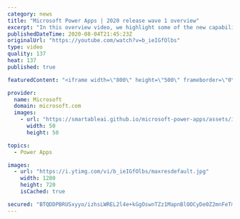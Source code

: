 ```yaml
---
category: news
title: "Microsoft Power Apps | 2020 release wave 1 overview"
excerpt: "In this overview video, we highlight some of the new capabilities included in the latest update to Microsoft Power Apps.      Here are the capabilities covered:     UI enhancements       • Save is always visible       • Chart formatting  Grid user experience enhancements       • Conditional search  "
publishedDateTime: 2020-08-04T21:45:23Z
originalUrl: "https://youtube.com/watch?v=b_ieIGfOlbs"
type: video
quality: 137
heat: 137
published: true

featuredContent: "<iframe width=\"800\" height=\"500\" frameborder=\"0\" src=\"https://www.youtube.com/embed/b_ieIGfOlbs\" allow=\"accelerometer; autoplay; encrypted-media; gyroscope; picture-in-picture\" allowfullscreen></iframe>"

provider:
  name: Microsoft
  domain: microsoft.com
  images:
    - url: "https://smartableai.github.io/microsoft-power-apps/assets/images/organizations/microsoft.com-50x50.jpg"
      width: 50
      height: 50

topics:
  - Power Apps

images:
  - url: "https://i.ytimg.com/vi/b_ieIGfOlbs/maxresdefault.jpg"
    width: 1280
    height: 720
    isCached: true

secured: "BTQDDPBRUSxyyo/izhsLWREL2l4e+kGgOswnTZz1MapnBlOOCyDe0Z2mnFeTmDxaHoC+ktq2eD8+9u5jW/KDlvUjyGVGAycnP/S61YbLnUjlPy5+311e5olW3nPt0AtoqPuyG2uIN5DcVn9hRuBI1SzHKED6I5QCbosGKZOuD5ZR8uJAENh7PE6Oh1zoI6GR6NSf1LuWZR5RRpUb9wJMRDix4WmQuHq3MfqhzhoJ20R8Uthab/jqz8aFEL9Cgh6ffgsr3NLEAp+FVP6zELWEC/aaHQRyzv/8UmJR64PELCeeM/t5tfJZQskrlkY14Vg9r+E73U11IGylOij73s+BSGXMMVMIqCTje1totZddC6ku6UGm9RVbyYO6SiBdC7YT5D71CQmIZrFm65vOTxIcJ299/3HLjFITNlP0u/Kjikh6yzAp3CajqhUq5GSbEeUt;NQtEjYTtrD0En1YYSQa7+g=="
---
```


